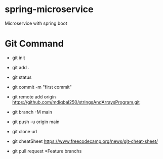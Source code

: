 # spring-microservice
Microservice with spring boot

# Git Command 

* git init
* git add .
* git status
* git commit -m "first commit"

* git remote add origin https://github.com/mdiqbal250/stringsAndArraysProgram.git

* git branch -M main
* git push -u origin main


* git clone url

* git cheatSheet https://www.freecodecamp.org/news/git-cheat-sheet/

* git pull request
*Feature branchs

